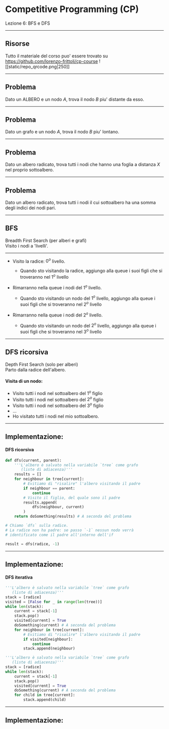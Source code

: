 # Competitive Programming (CP)
Lezione 6: BFS e DFS

---

## Risorse
Tutto il materiale del corso puo' essere trovato su https://github.com/lorenzo-frittoli/cp-course
![[static/repo_qrcode.png|250]]

---

## Problema
Dato un ALBERO e un nodo $A$, trova il nodo $B$ piu' distante da esso.

---
## Problema
Dato un grafo e un nodo $A$, trova il nodo $B$ piu' lontano.

---

## Problema
Dato un albero radicato, trova tutti i nodi che hanno una foglia a distanza $X$ nel proprio sottoalbero.

---

## Problema
Dato un albero radicato, trova tutti i nodi il cui sottoalbero ha una somma degli indici dei nodi pari.

---

## BFS
Breadth First Search (per alberi e grafi)\
Visito i nodi a 'livelli'.

---

- Visito la radice: $0^o$ livello.
	- Quando sto visitando la radice, aggiungo alla queue i suoi figli che si troveranno nel $1^o$ livello
	
- Rimarranno nella queue i nodi del $1^o$ livello.
	- Quando sto visitando un nodo del $1^o$ livello, aggiungo alla queue i suoi figli che si troveranno nel $2^o$ livello
	
- Rimarranno nella queue i nodi del $2^o$ livello.
	- Quando sto visitando un nodo del $2^o$ livello, aggiungo alla queue i suoi figli che si troveranno nel $3^o$ livello

---
## DFS ricorsiva

Depth First Search (solo per alberi)\
Parto dalla radice dell'albero.

#### Visita di un nodo:
- Visito tutti i nodi nel sottoalbero del $1^o$ figlio
- Visito tutti i nodi nel sottoalbero del $2^o$ figlio
- Visito tutti i nodi nel sottoalbero del $3^o$ figlio
- ...
- Ho visitato tutti i nodi nel mio sottoalbero.

---

## Implementazione:
#### DFS ricorsiva

```py
def dfs(current, parent):
	'''L'albero è salvato nella variabile `tree` come grafo
	   (liste di adiacenza)'''
	results = []
	for neighbour in tree[current]:
		# Evitiamo di "risalire" l'albero visitando il padre
		if neighbour == parent:
			continue
		# Visito il figlio, del quale sono il padre
		results.append(
			dfs(neighbour, current)
		)
	return doSomething(results) # A seconda del problema
```

```py
# Chiamo `dfs` sulla radice.
# La radice non ha padre: se passo `-1` nessun nodo verrà
# identificato come il padre all'interno dell'if

result = dfs(radice, -1)
```

---

## Implementazione:
#### DFS iterativa

```py
'''L'albero è salvato nella variabile `tree` come grafo
   (liste di adiacenza)'''
stack = [radice]
visited = [False for _ in range(len(tree))]
while len(stack):
	current = stack[-1]
	stack.pop()
	visited[current] = True
	doSomething(current) # A seconda del problema
	for neighbour in tree[current]:
		# Evitiamo di "risalire" l'albero visitando il padre
		if visited[neighbour]:
			continue
		stack.append(neighbour)
```

```py
'''L'albero è salvato nella variabile `tree` come grafo
   (liste di adiacenza)'''
stack = [radice]
while len(stack):
	current = stack[-1]
	stack.pop()
	visited[current] = True
	doSomething(current) # A seconda del problema
	for child in tree[current]:
		stack.append(child)
```

---

## Implementazione: 